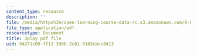 ```yaml
---
content_type: resource
description: ''
file: /media/https%3A/open-learning-course-data-rc.s3.amazonaws.com/6-0001-introduction-to-computer-science-and-programming-in-python-fall-2016/94271c09ff12398b2c619103cbec8413_jjbWNcIjmzc.pdf
file_type: application/pdf
resourcetype: Document
title: 3play pdf file
uid: 94271c09-ff12-398b-2c61-9103cbec8413
---
```

